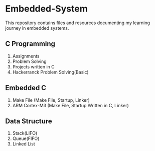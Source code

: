 # Embedded-System
This repository contains files and resources documenting my learning journey in embedded systems.

## C Programming
1. Assignments 
2. Problem Solving
3. Projects written in C
4. Hackerranck Problem Solving(Basic)


## Embedded C
1. Make File (Make File, Startup, Linker)
2. ARM Cortex-M3 (Make File, Startup Written in C, Linker)

## Data Structure
1. Stack(LIFO) 
2. Queue(FIFO)
3. Linked List 
 